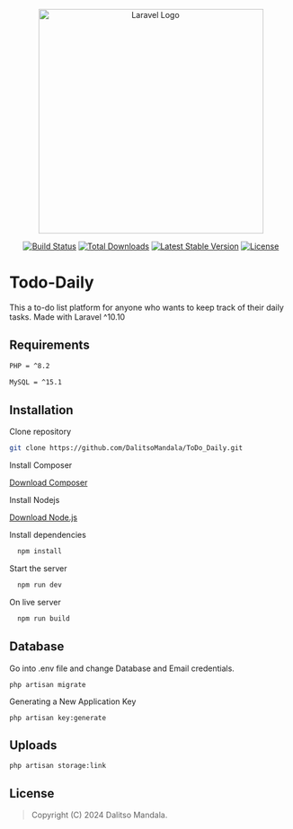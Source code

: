 <p align="center"><a href="https://laravel.com" target="_blank"><img src="https://raw.githubusercontent.com/laravel/art/master/logo-lockup/5%20SVG/2%20CMYK/1%20Full%20Color/laravel-logolockup-cmyk-red.svg" width="400" alt="Laravel Logo"></a></p>

<p align="center">
<a href="https://github.com/laravel/framework/actions"><img src="https://github.com/laravel/framework/workflows/tests/badge.svg" alt="Build Status"></a>
<a href="https://packagist.org/packages/laravel/framework"><img src="https://img.shields.io/packagist/dt/laravel/framework" alt="Total Downloads"></a>
<a href="https://packagist.org/packages/laravel/framework"><img src="https://img.shields.io/packagist/v/laravel/framework" alt="Latest Stable Version"></a>
<a href="https://packagist.org/packages/laravel/framework"><img src="https://img.shields.io/packagist/l/laravel/framework" alt="License"></a>
</p>


# Todo-Daily

This a to-do list platform for anyone who wants to keep track of their daily tasks. Made with Laravel ^10.10


## Requirements
```bash
PHP = ^8.2

MySQL = ^15.1

```
## Installation

Clone repository

```bash
git clone https://github.com/DalitsoMandala/ToDo_Daily.git
```

Install Composer


[Download Composer](https://getcomposer.org/download/)

Install Nodejs

[Download Node.js](https://nodejs.org/en/download/)


Install dependencies

```bash
  npm install
```

Start the server

```bash
  npm run dev 
```

On live server

```bash
  npm run build 
```

## Database


Go into .env file and change Database and Email credentials.

```
php artisan migrate
```

Generating a New Application Key
```
php artisan key:generate
```

## Uploads
```
php artisan storage:link
```


## License

> Copyright (C) 2024 Dalitso Mandala.  

